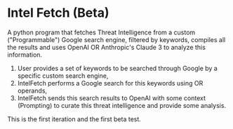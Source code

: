 # Intel Fetch (Beta)

A python program that fetches Threat Intelligence from a custom ("Programmable") Google search engine, filtered by keywords, compiles all the results and uses OpenAI OR Anthropic's Claude 3 to analyze this information.

1. User provides a set of keywords to be searched through Google by a specific custom search engine,
2. IntelFetch performs a Google search for this keywords using OR operands,
3. IntelFetch sends this search results to OpenAI with some context (Prompting) to curate this threat intelligence and provide some analysis.

This is the first iteration and the first beta test.

